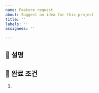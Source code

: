 ```yaml
---
name: Feature request
about: Suggest an idea for this project
title: ''
labels: ''
assignees: ''

---
```


## 🔨 설명

## 📑 완료 조건
1.
